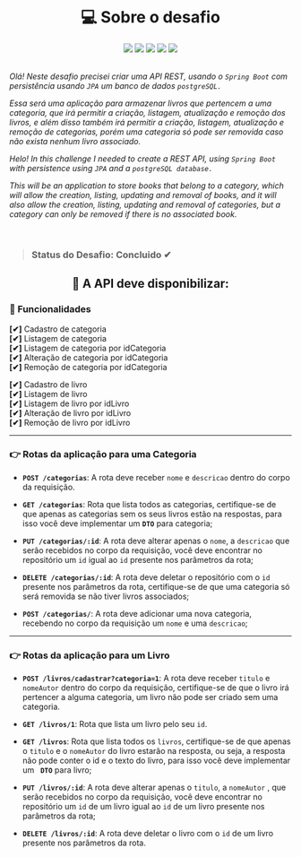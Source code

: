 
<h1 align="center"> 💻 Sobre o desafio </h1> 

<div align="center" > 
    <img src="https://img.shields.io/badge/Java-ED8B00?style=for-the-badge&logo=java&logoColor=white"/>
    <img src="https://img.shields.io/badge/Spring-6DB33F?style=for-the-badge&logo=spring&logoColor=white"/>
    <img src="https://img.shields.io/badge/Insomnia-5849be?style=for-the-badge&logo=Insomnia&logoColor=white"/>
    <img src="https://img.shields.io/badge/PostgreSQL-316192?style=for-the-badge&logo=postgresql&logoColor=white"/>
    <img src="https://img.shields.io/badge/Heroku-430098?style=for-the-badge&logo=heroku&logoColor=white"/>
</div>

</br>

<i>Olá! Neste desafio precisei criar uma API REST, usando o `Spring Boot` com persistência usando `JPA` um banco de dados `postgreSQL.`

Essa será uma aplicação para armazenar livros que pertencem a uma categoria, que irá permitir a criação, listagem, atualização e remoção dos livros, e além disso também irá permitir a criação, listagem, atualização e remoção de categorias, porém uma categoria só pode ser removida caso não exista nenhum livro associado.</i>

<i>Helo! In this challenge I needed to create a REST API, using `Spring Boot` with persistence using `JPA` and a `postgreSQL database.`

This will be an application to store books that belong to a category, which will allow the creation, listing, updating and removal of books, and it will also allow the creation, listing, updating and removal of categories, but a category can only be removed if there is no associated book.</i>

</br>

 > <h3>Status do Desafio: <strong>Concluido</strong> ✔</h3>

 <h2 align="center">🏁 A API deve disponibilizar: </h2>
 

 
 ### 🚀 Funcionalidades 
 
 **[✔]** Cadastro de categoria
 <br>
 **[✔]** Listagem de categoria
 <br>
 **[✔]** Listagem de categoria por idCategoria
 <br>
 **[✔]** Alteração de categoria por idCategoria
 <br>
 **[✔]** Remoção de categoria por idCategoria


 **[✔]** Cadastro de livro
 <br>
 **[✔]** Listagem de livro
 <br>
 **[✔]** Listagem de livro por idLivro
 <br>
 **[✔]** Alteração de livro por idLivro
 <br>
 **[✔]** Remoção de livro por idLivro

<hr>

### 👉 Rotas da aplicação para uma Categoria 

- **`POST /categorias`**: A rota deve receber `nome` e `descricao` dentro do corpo da requisição.

- **`GET /categorias`**: Rota que lista todos as categorias, certifique-se de que apenas as categorias sem os seus livros estão na respostas, para isso você deve implementar um **`DTO`** para categoria;

- **`PUT /categorias/:id`**: A rota deve alterar apenas o `nome`, a `descricao` que serão recebidos no corpo da requisição, você deve encontrar no repositório um `id` igual ao `id` presente nos parâmetros da rota;

- **`DELETE /categorias/:id`**: A rota deve deletar o repositório com o `id` presente nos parâmetros da rota, certifique-se de que uma categoria só será removida se não tiver livros associados;

- **`POST /categorias/`**: A rota deve adicionar uma nova categoria, recebendo no corpo da requisição um `nome` e uma `descricao`;

<hr>

### 👉 Rotas da aplicação para um Livro

- **`POST /livros/cadastrar?categoria=1`**: A rota deve receber `titulo` e `nomeAutor` dentro do corpo da requisição, certifique-se de que o livro irá pertencer a alguma categoria, um livro não pode ser criado sem uma categoria.  

- **`GET /livros/1`**: Rota que lista um livro pelo seu `id`.

- **`GET /livros`**: Rota que lista todos os `livros`, certifique-se de que apenas o `titulo` e o `nomeAutor` do livro estarão na resposta, ou seja, a resposta não pode conter o id e o texto do livro, para isso você deve implementar um **` DTO`** para livro;

- **`PUT /livros/:id`**: A rota deve alterar apenas o `titulo`, a `nomeAutor` , que serão recebidos no corpo da requisição, você deve encontrar no repositório um `id` de um livro igual ao `id` de um livro presente nos parâmetros da rota;

- **`DELETE /livros/:id`**: A rota deve deletar o livro com o `id` de um livro presente nos parâmetros da rota.

